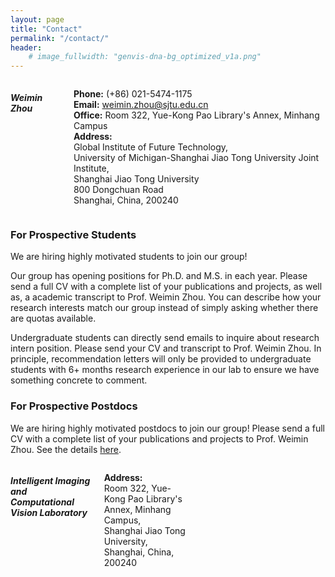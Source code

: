 ```yaml
---
layout: page
title: "Contact"
permalink: "/contact/"
header:
    # image_fullwidth: "genvis-dna-bg_optimized_v1a.png"
---
```


<!--

<div class="row">
    <div class="small-12 small-centered columns">
        <img src="/assets/img/MalachiAndObi.jpg">
    </div>
</div>

-->

<div class="row">
    <div class="small-12 small-centered columns">
    <h5>Weimin Zhou</h5>
    <p>
      <b>Phone:</b> (+86) 021-5474-1175<br>
      <b>Email:</b> <a href="mailto:weimin.zhou@sjtu.edu.cn">weimin.zhou@sjtu.edu.cn</a><br>
      <b>Office:</b> Room 322, Yue-Kong Pao Library's Annex, Minhang Campus<br>
      <b>Address:</b><br>Global Institute of Future Technology,<br>University of Michigan-Shanghai Jiao Tong University Joint Institute,<br>Shanghai Jiao Tong University<br>800 Dongchuan Road<br>Shanghai, China, 200240
    </p>
    </div>
</div>

### For Prospective Students

We are hiring highly motivated students to join our group! 

Our group has opening positions for Ph.D. and M.S. in each year. Please send a full CV with a complete list of your publications and projects, as well as, a academic transcript to Prof. Weimin Zhou. You can describe how your research interests match our group instead of simply asking whether there are quotas available.

Undergraduate students can directly send emails to inquire about research intern position. Please send your CV and transcript to Prof. Weimin Zhou. In principle, recommendation letters will only be provided to undergraduate students with 6+ months research experience in our lab to ensure we have something concrete to comment.


### For Prospective Postdocs

We are hiring highly motivated postdocs to join our group! Please send a full CV with a complete list of your publications and projects to Prof. Weimin Zhou. See the details [here](https://postd.sjtu.edu.cn/info/1086/2408.htm).


<div class="row">
    <div class="small-12 small-centered columns">
        <h5>Intelligent Imaging and Computational Vision Laboratory</h5>
        <p>
          <b>Address:</b><br> Room 322, Yue-Kong Pao Library's Annex, Minhang Campus,<br>
          Shanghai Jiao Tong University,<br>
          Shanghai, China, 200240<br>
        </p>
        <!-- <iframe src="https://www.google.com/maps/embed?pb=!1m18!1m12!1m3!1d3116.5504069161216!2d-90.2618255!3d38.6362228!2m3!1f0!2f0!3f0!3m2!1i1024!2i768!4f13.1!3m3!1m2!1s0x87d8b4df564ad7d1%3A0xddebd7786d830554!2sMid%20Campus%20Center!5e0!3m2!1sen!2sus!4v1660673700634!5m2!1sen!2sus" width="600" height="450" style="border:0;" allowfullscreen="" loading="lazy" referrerpolicy="no-referrer-when-downgrade"></iframe> -->
        <body>
    <div id="map" style="width: 600px; height: 450px;"></div>

<script src="https://api.map.baidu.com/api?v=3.0&ak=MvEcrj1YWS6v1qNGfGm1CggGyY5Z0E2z"></script>
<script>
    // 创建地图实例
    var map = new BMap.Map("map");

    // 创建点坐标
    var point = new BMap.Point(121.436511,31.028164);

    // 初始化地图，设置中心点坐标和地图级别
    map.centerAndZoom(point, 30);

    // 添加标注
    var marker = new BMap.Marker(point);
    map.addOverlay(marker);

    // 添加信息窗口
    var infoWindow = new BMap.InfoWindow("Yue-Kong Pao Library's Annex, Minhang Campus,Shanghai Jiao Tong University");
    marker.addEventListener("click", function () {
        this.openInfoWindow(infoWindow);
    });
</script>
</body>
    </div>
</div>
